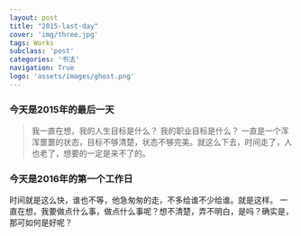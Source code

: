 ```yaml
---
layout: post
title: "2015-last-day"
cover: 'img/three.jpg'
tags: Works
subclass: 'post'
categories: '书法'
navigation: True
logo: 'assets/images/ghost.png'
---
```


### 今天是2015年的最后一天

>我一直在想，我的人生目标是什么？ 我的职业目标是什么？ 一直是一个浑浑噩噩的状态，目标不够清楚，状态不够完美。就这么下去，时间走了，人也老了，想要的一定是来不了的。

<!-- 来百容千域四年有余了，学到了东西，也成长了心理。钱没赚到多少，时间花了不了。公司就是那样，不死不活的样子，没有一丝激情，公司是如此，领导是如此，领导也是如此，只是注意一些蝇头小利，你死不了，一定做不大。 -->

<!-- 今天又一个同事辞职了，昨天晚上一块吃了饭，一个地道的北京哥们，人不错。每个人离开公司如果更多的是解脱，那我相信这个公司不管是盈利的，还是不盈利的，答案只有一个：失败的！

我的思维比较混乱，正式写文很少了，这个博客也是要记录我的一个历程。前进，再前进。 -->

### 今天是2016年的第一个工作日

时间就是这么快，谁也不等，他急匆匆的走，不多给谁不少给谁。就是这样。
一直在想，我要做点什么事，做点什么事呢？想不清楚，弄不明白，是吗？确实是，那可如何是好呢？
